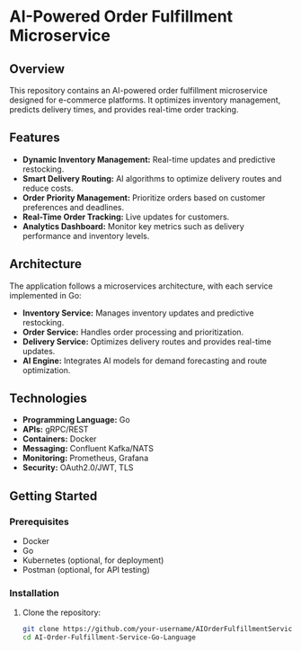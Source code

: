 # AI-Powered Order Fulfillment Microservice

## Overview
This repository contains an AI-powered order fulfillment microservice designed for e-commerce platforms. It optimizes inventory management, predicts delivery times, and provides real-time order tracking.

## Features
- **Dynamic Inventory Management:** Real-time updates and predictive restocking.
- **Smart Delivery Routing:** AI algorithms to optimize delivery routes and reduce costs.
- **Order Priority Management:** Prioritize orders based on customer preferences and deadlines.
- **Real-Time Order Tracking:** Live updates for customers.
- **Analytics Dashboard:** Monitor key metrics such as delivery performance and inventory levels.

## Architecture
The application follows a microservices architecture, with each service implemented in Go:
- **Inventory Service:** Manages inventory updates and predictive restocking.
- **Order Service:** Handles order processing and prioritization.
- **Delivery Service:** Optimizes delivery routes and provides real-time updates.
- **AI Engine:** Integrates AI models for demand forecasting and route optimization.

## Technologies
- **Programming Language:** Go
- **APIs:** gRPC/REST
- **Containers:** Docker
- **Messaging:** Confluent Kafka/NATS
- **Monitoring:** Prometheus, Grafana
- **Security:** OAuth2.0/JWT, TLS

## Getting Started
### Prerequisites
- Docker
- Go
- Kubernetes (optional, for deployment)
- Postman (optional, for API testing)

### Installation
1. Clone the repository:
   ```sh
   git clone https://github.com/your-username/AIOrderFulfillmentService.git
   cd AI-Order-Fulfillment-Service-Go-Language
